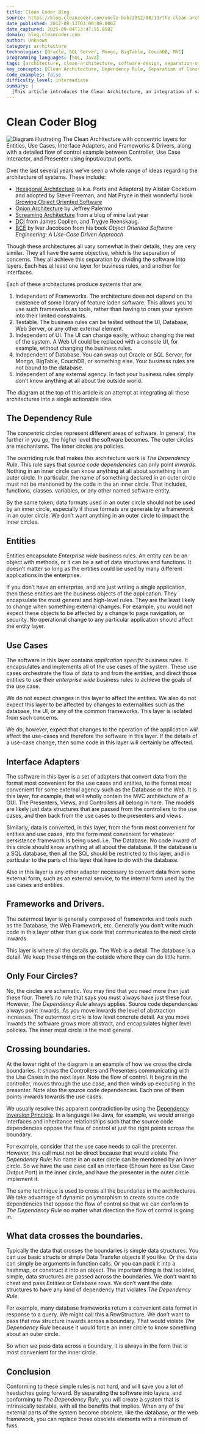 ```yaml
---
title: Clean Coder Blog
source: https://blog.cleancoder.com/uncle-bob/2012/08/13/the-clean-architecture.html
date_published: 2012-08-13T03:00:00.000Z
date_captured: 2025-09-04T13:47:55.058Z
domain: blog.cleancoder.com
author: Unknown
category: architecture
technologies: [Oracle, SQL Server, Mongo, BigTable, CouchDB, MVC]
programming_languages: [SQL, Java]
tags: [architecture, clean-architecture, software-design, separation-of-concerns, layered-architecture, dependency-rule, business-rules, testability, framework-independence, design-patterns]
key_concepts: [Clean Architecture, Dependency Rule, Separation of Concerns, Dependency Inversion Principle, Layered Architecture, Use Cases, Entities, Interface Adapters]
code_examples: false
difficulty_level: intermediate
summary: |
  [This article introduces the Clean Architecture, an integration of various architectural ideas like Hexagonal and Onion architectures, aiming for robust software design. It proposes a layered structure with concentric circles: Entities, Use Cases, Interface Adapters, and Frameworks/Drivers. The core principle is "The Dependency Rule," dictating that source code dependencies must always point inwards, ensuring inner layers are oblivious to outer ones. This approach yields systems that are independent of frameworks, UI, and databases, making them inherently testable and resilient to external changes. The article details how to manage boundary crossings using the Dependency Inversion Principle and simple data structures to maintain architectural integrity.]
---
```

# Clean Coder Blog

![Diagram illustrating The Clean Architecture with concentric layers for Entities, Use Cases, Interface Adapters, and Frameworks & Drivers, along with a detailed flow of control example between Controller, Use Case Interactor, and Presenter using input/output ports.](https://raw.githubusercontent.com/uncle-bob/images/master/2012-08-13-the-clean-architecture/CleanArchitecture.jpg)

Over the last several years we’ve seen a whole range of ideas regarding the architecture of systems. These include:

*   [Hexagonal Architecture](http://alistair.cockburn.us/Hexagonal+architecture) (a.k.a. Ports and Adapters) by Alistair Cockburn and adopted by Steve Freeman, and Nat Pryce in their wonderful book [Growing Object Oriented Software](http://www.amazon.com/Growing-Object-Oriented-Software-Guided-Tests/dp/0321503627)
*   [Onion Architecture](http://jeffreypalermo.com/blog/the-onion-architecture-part-1/) by Jeffrey Palermo
*   [Screaming Architecture](http://blog.cleancoders.com/2011-09-30-Screaming-Architecture) from a blog of mine last year
*   [DCI](http://www.amazon.com/Lean-Architecture-Agile-Software-Development/dp/0470684208/) from James Coplien, and Trygve Reenskaug.
*   [BCE](http://www.amazon.com/Object-Oriented-Software-Engineering-Approach/dp/0201544350) by Ivar Jacobson from his book _Object Oriented Software Engineering: A Use-Case Driven Approach_

Though these architectures all vary somewhat in their details, they are very similar. They all have the same objective, which is the separation of concerns. They all achieve this separation by dividing the software into layers. Each has at least one layer for business rules, and another for interfaces.

Each of these architectures produce systems that are:

1.  Independent of Frameworks. The architecture does not depend on the existence of some library of feature laden software. This allows you to use such frameworks as tools, rather than having to cram your system into their limited constraints.
2.  Testable. The business rules can be tested without the UI, Database, Web Server, or any other external element.
3.  Independent of UI. The UI can change easily, without changing the rest of the system. A Web UI could be replaced with a console UI, for example, without changing the business rules.
4.  Independent of Database. You can swap out Oracle or SQL Server, for Mongo, BigTable, CouchDB, or something else. Your business rules are not bound to the database.
5.  Independent of any external agency. In fact your business rules simply don’t know anything at all about the outside world.

The diagram at the top of this article is an attempt at integrating all these architectures into a single actionable idea.

## The Dependency Rule

The concentric circles represent different areas of software. In general, the further in you go, the higher level the software becomes. The outer circles are mechanisms. The inner circles are policies.

The overriding rule that makes this architecture work is _The Dependency Rule_. This rule says that _source code dependencies_ can only point _inwards_. Nothing in an inner circle can know anything at all about something in an outer circle. In particular, the name of something declared in an outer circle must not be mentioned by the code in the an inner circle. That includes, functions, classes. variables, or any other named software entity.

By the same token, data formats used in an outer circle should not be used by an inner circle, especially if those formats are generate by a framework in an outer circle. We don’t want anything in an outer circle to impact the inner circles.

## Entities

Entities encapsulate _Enterprise wide_ business rules. An entity can be an object with methods, or it can be a set of data structures and functions. It doesn’t matter so long as the entities could be used by many different applications in the enterprise.

If you don’t have an enterprise, and are just writing a single application, then these entities are the business objects of the application. They encapsulate the most general and high-level rules. They are the least likely to change when something external changes. For example, you would not expect these objects to be affected by a change to page navigation, or security. No operational change to any particular application should affect the entity layer.

## Use Cases

The software in this layer contains _application specific_ business rules. It encapsulates and implements all of the use cases of the system. These use cases orchestrate the flow of data to and from the entities, and direct those entities to use their _enterprise wide_ business rules to achieve the goals of the use case.

We do not expect changes in this layer to affect the entities. We also do not expect this layer to be affected by changes to externalities such as the database, the UI, or any of the common frameworks. This layer is isolated from such concerns.

We _do_, however, expect that changes to the operation of the application _will_ affect the use-cases and therefore the software in this layer. If the details of a use-case change, then some code in this layer will certainly be affected.

## Interface Adapters

The software in this layer is a set of adapters that convert data from the format most convenient for the use cases and entities, to the format most convenient for some external agency such as the Database or the Web. It is this layer, for example, that will wholly contain the MVC architecture of a GUI. The Presenters, Views, and Controllers all belong in here. The models are likely just data structures that are passed from the controllers to the use cases, and then back from the use cases to the presenters and views.

Similarly, data is converted, in this layer, from the form most convenient for entities and use cases, into the form most convenient for whatever persistence framework is being used. i.e. The Database. No code inward of this circle should know anything at all about the database. If the database is a SQL database, then all the SQL should be restricted to this layer, and in particular to the parts of this layer that have to do with the database.

Also in this layer is any other adapter necessary to convert data from some external form, such as an external service, to the internal form used by the use cases and entities.

## Frameworks and Drivers.

The outermost layer is generally composed of frameworks and tools such as the Database, the Web Framework, etc. Generally you don’t write much code in this layer other than glue code that communicates to the next circle inwards.

This layer is where all the details go. The Web is a detail. The database is a detail. We keep these things on the outside where they can do little harm.

## Only Four Circles?

No, the circles are schematic. You may find that you need more than just these four. There’s no rule that says you must always have just these four. However, _The Dependency Rule_ always applies. Source code dependencies always point inwards. As you move inwards the level of abstraction increases. The outermost circle is low level concrete detail. As you move inwards the software grows more abstract, and encapsulates higher level policies. The inner most circle is the most general.

## Crossing boundaries.

At the lower right of the diagram is an example of how we cross the circle boundaries. It shows the Controllers and Presenters communicating with the Use Cases in the next layer. Note the flow of control. It begins in the controller, moves through the use case, and then winds up executing in the presenter. Note also the source code dependencies. Each one of them points inwards towards the use cases.

We usually resolve this apparent contradiction by using the [Dependency Inversion Principle](http://en.wikipedia.org/wiki/Dependency_inversion_principle). In a language like Java, for example, we would arrange interfaces and inheritance relationships such that the source code dependencies oppose the flow of control at just the right points across the boundary.

For example, consider that the use case needs to call the presenter. However, this call must not be direct because that would violate _The Dependency Rule_: No name in an outer circle can be mentioned by an inner circle. So we have the use case call an interface (Shown here as Use Case Output Port) in the inner circle, and have the presenter in the outer circle implement it.

The same technique is used to cross all the boundaries in the architectures. We take advantage of dynamic polymorphism to create source code dependencies that oppose the flow of control so that we can conform to _The Dependency Rule_ no matter what direction the flow of control is going in.

## What data crosses the boundaries.

Typically the data that crosses the boundaries is simple data structures. You can use basic structs or simple Data Transfer objects if you like. Or the data can simply be arguments in function calls. Or you can pack it into a hashmap, or construct it into an object. The important thing is that isolated, simple, data structures are passed across the boundaries. We don’t want to cheat and pass _Entities_ or Database rows. We don’t want the data structures to have any kind of dependency that violates _The Dependency Rule_.

For example, many database frameworks return a convenient data format in response to a query. We might call this a RowStructure. We don’t want to pass that row structure inwards across a boundary. That would violate _The Dependency Rule_ because it would force an inner circle to know something about an outer circle.

So when we pass data across a boundary, it is always in the form that is most convenient for the inner circle.

## Conclusion

Conforming to these simple rules is not hard, and will save you a lot of headaches going forward. By separating the software into layers, and conforming to _The Dependency Rule_, you will create a system that is intrinsically testable, with all the benefits that implies. When any of the external parts of the system become obsolete, like the database, or the web framework, you can replace those obsolete elements with a minimum of fuss.